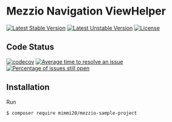 # Mezzio Navigation ViewHelper

[![Latest Stable Version](https://poser.pugx.org/mimmi20/mezzio-sample-project/v/stable?format=flat-square)](https://packagist.org/packages/mimmi20/mezzio-sample-project)
[![Latest Unstable Version](https://poser.pugx.org/mimmi20/mezzio-sample-project/v/unstable?format=flat-square)](https://packagist.org/packages/mimmi20/mezzio-sample-project)
[![License](https://poser.pugx.org/mimmi20/mezzio-sample-project/license?format=flat-square)](https://packagist.org/packages/mimmi20/mezzio-sample-project)

## Code Status

[![codecov](https://codecov.io/gh/mimmi20/mezzio-sample-project/branch/master/graph/badge.svg)](https://codecov.io/gh/mimmi20/mezzio-sample-project)
[![Average time to resolve an issue](http://isitmaintained.com/badge/resolution/mimmi20/mezzio-sample-project.svg)](http://isitmaintained.com/project/mimmi20/mezzio-sample-project "Average time to resolve an issue")
[![Percentage of issues still open](http://isitmaintained.com/badge/open/mimmi20/mezzio-sample-project.svg)](http://isitmaintained.com/project/mimmi20/mezzio-sample-project "Percentage of issues still open")

## Installation

Run

```
$ composer require mimmi20/mezzio-sample-project
```

